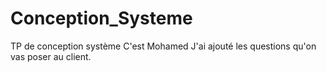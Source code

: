 # Conception_Systeme
TP de conception système
C'est Mohamed 
J'ai ajouté les questions qu'on vas poser au client.
